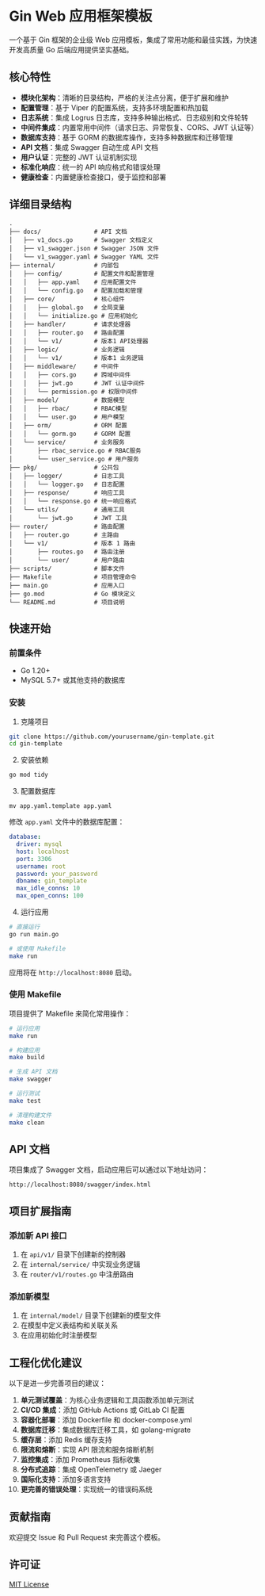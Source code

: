 # Gin Web 应用框架模板

一个基于 Gin 框架的企业级 Web 应用模板，集成了常用功能和最佳实践，为快速开发高质量 Go 后端应用提供坚实基础。

## 核心特性

- **模块化架构**：清晰的目录结构，严格的关注点分离，便于扩展和维护
- **配置管理**：基于 Viper 的配置系统，支持多环境配置和热加载
- **日志系统**：集成 Logrus 日志库，支持多种输出格式、日志级别和文件轮转
- **中间件集成**：内置常用中间件（请求日志、异常恢复、CORS、JWT 认证等）
- **数据库支持**：基于 GORM 的数据库操作，支持多种数据库和迁移管理
- **API 文档**：集成 Swagger 自动生成 API 文档
- **用户认证**：完整的 JWT 认证机制实现
- **标准化响应**：统一的 API 响应格式和错误处理
- **健康检查**：内置健康检查接口，便于监控和部署

## 详细目录结构

```
.
├── docs/               # API 文档
│   ├── v1_docs.go      # Swagger 文档定义
│   ├── v1_swagger.json # Swagger JSON 文件
│   └── v1_swagger.yaml # Swagger YAML 文件
├── internal/           # 内部包
│   ├── config/         # 配置文件和配置管理
│   │   ├── app.yaml    # 应用配置文件
│   │   └── config.go   # 配置加载和管理
│   ├── core/           # 核心组件
│   │   ├── global.go   # 全局变量
│   │   └── initialize.go # 应用初始化
│   ├── handler/        # 请求处理器
│   │   ├── router.go   # 路由配置
│   │   └── v1/         # 版本1 API处理器
│   ├── logic/          # 业务逻辑
│   │   └── v1/         # 版本1 业务逻辑
│   ├── middleware/     # 中间件
│   │   ├── cors.go     # 跨域中间件
│   │   ├── jwt.go      # JWT 认证中间件
│   │   └── permission.go # 权限中间件
│   ├── model/          # 数据模型
│   │   ├── rbac/       # RBAC模型
│   │   └── user.go     # 用户模型
│   ├── orm/            # ORM 配置
│   │   └── gorm.go     # GORM 配置
│   └── service/        # 业务服务
│       ├── rbac_service.go # RBAC服务
│       └── user_service.go # 用户服务
├── pkg/                # 公共包
│   ├── logger/         # 日志工具
│   │   └── logger.go   # 日志配置
│   ├── response/       # 响应工具
│   │   └── response.go # 统一响应格式
│   └── utils/          # 通用工具
│       └── jwt.go      # JWT 工具
├── router/             # 路由配置
│   ├── router.go       # 主路由
│   └── v1/             # 版本 1 路由
│       ├── routes.go   # 路由注册
│       └── user/       # 用户路由
├── scripts/            # 脚本文件
├── Makefile            # 项目管理命令
├── main.go             # 应用入口
├── go.mod              # Go 模块定义
└── README.md           # 项目说明
```

## 快速开始

### 前置条件

- Go 1.20+
- MySQL 5.7+ 或其他支持的数据库

### 安装

1. 克隆项目

```bash
git clone https://github.com/yourusername/gin-template.git
cd gin-template
```

2. 安装依赖

```bash
go mod tidy
```

3. 配置数据库
```shell
mv app.yaml.template app.yaml
```
修改 `app.yaml`  文件中的数据库配置：

```yaml
database:
  driver: mysql
  host: localhost
  port: 3306
  username: root
  password: your_password
  dbname: gin_template
  max_idle_conns: 10
  max_open_conns: 100
```

4. 运行应用

```bash
# 直接运行
go run main.go

# 或使用 Makefile
make run
```

应用将在 `http://localhost:8080` 启动。

### 使用 Makefile

项目提供了 Makefile 来简化常用操作：

```bash
# 运行应用
make run

# 构建应用
make build

# 生成 API 文档
make swagger

# 运行测试
make test

# 清理构建文件
make clean
```

## API 文档

项目集成了 Swagger 文档，启动应用后可以通过以下地址访问：

```
http://localhost:8080/swagger/index.html
```

## 项目扩展指南

### 添加新 API 接口

1. 在 `api/v1/` 目录下创建新的控制器
2. 在 `internal/service/` 中实现业务逻辑
3. 在 `router/v1/routes.go` 中注册路由

### 添加新模型

1. 在 `internal/model/` 目录下创建新的模型文件
2. 在模型中定义表结构和关联关系
3. 在应用初始化时注册模型

## 工程化优化建议

以下是进一步完善项目的建议：

1. **单元测试覆盖**：为核心业务逻辑和工具函数添加单元测试
2. **CI/CD 集成**：添加 GitHub Actions 或 GitLab CI 配置
3. **容器化部署**：添加 Dockerfile 和 docker-compose.yml
4. **数据库迁移**：集成数据库迁移工具，如 golang-migrate
5. **缓存层**：添加 Redis 缓存支持
6. **限流和熔断**：实现 API 限流和服务熔断机制
7. **监控集成**：添加 Prometheus 指标收集
8. **分布式追踪**：集成 OpenTelemetry 或 Jaeger
9. **国际化支持**：添加多语言支持
10. **更完善的错误处理**：实现统一的错误码系统

## 贡献指南

欢迎提交 Issue 和 Pull Request 来完善这个模板。

## 许可证

[MIT License](LICENSE)
